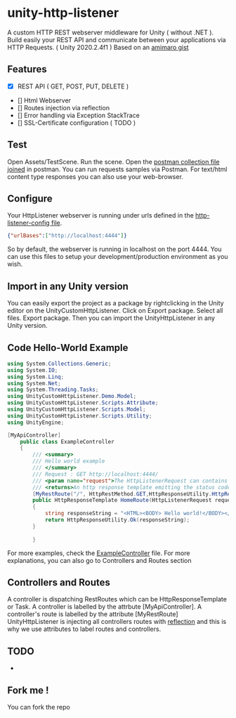 # unity-http-listener
A custom HTTP REST webserver middleware for Unity ( without .NET ). Build easily your REST API and communicate between your applications via HTTP Requests. ( Unity 2020.2.4f1 )
Based on an [amimaro gist](https://gist.githubusercontent.com/amimaro/10e879ccb54b2cacae4b81abea455b10/raw/e582fdbabda477eaf691b6a962cfb246274cad50/UnityHttpListener.cs)

## Features 
- [x] REST API ( GET, POST, PUT, DELETE )
- [] Html Webserver
- [] Routes injection via reflection
- [] Error handling via Exception StackTrace 
- [] SSL-Certificate configuration ( TODO )

## Test
Open Assets/TestScene. Run the scene. Open the [postman collection file joined](https://github.com/sachaamm/unity-http-listener/blob/main/UnityHttpListener.postman_collection.json) in postman. You can run requests samples via Postman. For text/html content type responses you can also use your web-browser.

## Configure 
Your HttpListener webserver is running under urls defined in the [http-listener-config file](https://github.com/sachaamm/unity-http-listener/blob/main/http-listener-config.json).
```json 
{"urlBases":["http://localhost:4444"]}
```

So by default, the webserver is running in localhost on the port 4444. You can use this files to setup your development/production environment as you wish.

## Import in any Unity version
You can easily export the project as a package by rightclicking in the Unity editor on the UnityCustomHttpListener. Click on Export package. Select all files. Export package. Then you can import the UnityHttpListener in any Unity version.

## Code Hello-World Example 
```cs
using System.Collections.Generic;
using System.IO;
using System.Linq;
using System.Net;
using System.Threading.Tasks;
using UnityCustomHttpListener.Demo.Model;
using UnityCustomHttpListener.Scripts.Attribute;
using UnityCustomHttpListener.Scripts.Model;
using UnityCustomHttpListener.Scripts.Utility;
using UnityEngine;

[MyApiController]
    public class ExampleController
    {
        /// <summary>
        /// Hello world example
        /// </summary>
        /// Request : GET http://localhost:4444/
        /// <param name="request">The HttpListenerRequest can contains parameters, such as QueryString parameters or objects contained in request.InputStream</param>
        /// <returns>An http response template emitting the status code 200</returns>
        [MyRestRoute("/", HttpRestMethod.GET,HttpResponseUtility.HttpResponseContentType.Html)]
        public HttpResponseTemplate HomeRoute(HttpListenerRequest request) // Important : The method needs to be public in order to be retrieved by reflection !!!
        {
            string responseString = "<HTML><BODY> Hello world!</BODY></HTML>";
            return HttpResponseUtility.Ok(responseString);
        }
        
        }
```

For more examples, check the [ExampleController](https://github.com/sachaamm/unity-http-listener/blob/main/Assets/UnityCustomHttpListener/Demo/Controller/ExampleController.cs) file. For more explanations, you can also go to Controllers and Routes section



## Controllers and Routes
A controller is dispatching RestRoutes which can be HttpResponseTemplate or Task<HttpResponseTemplate>. A controller is labelled by the attrbute [MyApiController].
A controller's route is labelled by the attribute [MyRestRoute]
UnityHttpListener is injecting all controllers routes with [reflection](https://docs.microsoft.com/en-us/dotnet/csharp/programming-guide/concepts/reflection) and this is why we use attributes to label routes and controllers.

## TODO
- 
    
## Fork me !
You can fork the repo 
    

``````

